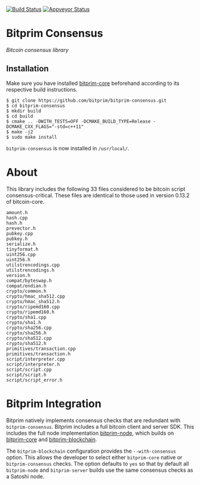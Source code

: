 [![Build Status](https://travis-ci.org/bitprim/bitprim-consensus.svg?branch=conan-build)](https://travis-ci.org/bitprim/bitprim-consensus) [![Appveyor Status](https://ci.appveyor.com/api/projects/status/github/bitprim/bitprim-consensus?branch=conan-build&svg=true)](https://ci.appveyor.com/project/bitprim/bitprim-consensus?branch=conan-build)

# Bitprim Consensus

*Bitcoin consensus library*

## Installation
Make sure you have installed [bitprim-core](https://github.com/bitprim/bitprim-core) beforehand according to its respective build instructions.

```
$ git clone https://github.com/bitprim/bitprim-consensus.git
$ cd bitprim-consensus
$ mkdir build
$ cd build
$ cmake .. -DWITH_TESTS=OFF -DCMAKE_BUILD_TYPE=Release -DCMAKE_CXX_FLAGS="-std=c++11"
$ make -j2
$ sudo make install
```

`bitprim-consensus` is now installed in `/usr/local/`.

# About

This library includes the following 33 files considered to be bitcoin script consensus-critical. These files are identical to those used in version 0.13.2 of bitcoin-core.

```
amount.h
hash.cpp
hash.h
prevector.h
pubkey.cpp
pubkey.h
serialize.h
tinyformat.h
uint256.cpp
uint256.h
utilstrencodings.cpp
utilstrencodings.h
version.h
compat/byteswap.h
compat/endian.h
crypto/common.h
crypto/hmac_sha512.cpp
crypto/hmac_sha512.h
crypto/ripemd160.cpp
crypto/ripemd160.h
crypto/sha1.cpp
crypto/sha1.h
crypto/sha256.cpp
crypto/sha256.h
crypto/sha512.cpp
crypto/sha512.h
primitives/transaction.cpp
primitives/transaction.h
script/interpreter.cpp
script/interpreter.h
script/script.cpp
script/script.h
script/script_error.h
```

# Bitprim Integration

Bitprim natively implements consensus checks that are redundant with `bitprim-consensus`. Bitprim includes a full bitcoin client and server SDK. This includes the full node implementation [bitprim-node](https://github.com/bitprim/bitprim-node), which builds on [bitprim-core](https://github.com/bitprim/bitprim-core) and [bitprim-blockchain](https://github.com/bitprim/bitprim-blockchain).

The `bitprim-blockchain` configuration provides the `--with-consensus` option. This allows the developer to select either `bitprim-core` native or `bitprim-consensus` checks. The option defaults to `yes` so that by default all `bitprim-node` and `bitprim-server` builds use the same consensus checks as a Satoshi node.
